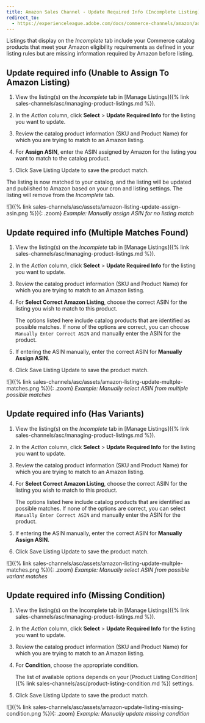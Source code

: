 ```yaml
---
title: Amazon Sales Channel - Update Required Info (Incomplete Listing)
redirect_to:
  - https://experienceleague.adobe.com/docs/commerce-channels/amazon/admin-listings/actions/amazon-manually-update-incomplete-listing.html
---
```


Listings that display on the _Incomplete_ tab include your Commerce catalog products that meet your Amazon eligibility requirements as defined in your listing rules but are missing information required by Amazon before listing.

## Update required info (Unable to Assign To Amazon Listing)

1. View the listing(s) on the _Incomplete_ tab in [Manage Listings]({% link sales-channels/asc/managing-product-listings.md %}).

1. In the _Action_ column, click **Select** > **Update Required Info** for the listing you want to update.

1. Review the catalog product information (SKU and Product Name) for which you are trying to match to an Amazon listing.

1. For **Assign ASIN**, enter the ASIN assigned by Amazon for the listing you want to match to the catalog product.

1. Click <span class="btn">Save Listing Update</span> to save the product match.

The listing is now matched to your catalog, and the listing will be updated and published to Amazon based on your cron and listing settings. The listing will remove from the _Incomplete_ tab.

![]({% link sales-channels/asc/assets/amazon-listing-update-assign-asin.png %}){: .zoom}
_Example: Manually assign ASIN for no listing match_

## Update required info (Multiple Matches Found)

1. View the listing(s) on the _Incomplete_ tab in [Manage Listings]({% link sales-channels/asc/managing-product-listings.md %}).

1. In the _Action_ column, click **Select** > **Update Required Info** for the listing you want to update.

1. Review the catalog product information (SKU and Product Name) for which you are trying to match to an Amazon listing.

1. For **Select Correct Amazon Listing**, choose the correct ASIN for the listing you wish to match to this product.

   The options listed here include catalog products that are identified as possible matches. If none of the options are correct, you can choose `Manually Enter Correct ASIN` and manually enter the ASIN for the product.

1. If entering the ASIN manually, enter the correct ASIN for **Manually Assign ASIN**.

1. Click <span class="btn">Save Listing Update</span> to save the product match.

![]({% link sales-channels/asc/assets/amazon-listing-update-multple-matches.png %}){: .zoom}
_Example: Manually select ASIN from multiple possible matches_

## Update required info (Has Variants)

1. View the listing(s) on the _Incomplete_ tab in [Manage Listings]({% link sales-channels/asc/managing-product-listings.md %}).

1. In the _Action_ column, click **Select** > **Update Required Info** for the listing you want to update.

1. Review the catalog product information (SKU and Product Name) for which you are trying to match to an Amazon listing.

1. For **Select Correct Amazon Listing**, choose the correct ASIN for the listing you wish to match to this product.

   The options listed here include catalog products that are identified as possible matches. If none of the options are correct, you can select `Manually Enter Correct ASIN` and manually enter the ASIN for the product.

1. If entering the ASIN manually, enter the correct ASIN for **Manually Assign ASIN**.

1. Click <span class="btn">Save Listing Update</span> to save the product match.

![]({% link sales-channels/asc/assets/amazon-listing-update-multple-matches.png %}){: .zoom}
_Example: Manually select ASIN from possible variant matches_

## Update required info (Missing Condition)

1. View the listing(s) on the Incomplete tab in [Manage Listings]({% link sales-channels/asc/managing-product-listings.md %}).

1. In the _Action_ column, click **Select** > **Update Required Info** for the listing you want to update.

1. Review the catalog product information (SKU and Product Name) for which you are trying to match to an Amazon listing.

1. For **Condition**, choose the appropriate condition.

   The list of available options depends on your [Product Listing Condition]({% link sales-channels/asc/product-listing-condition.md %}) settings.

1. Click <span class="btn">Save Listing Update</span> to save the product match.

![]({% link sales-channels/asc/assets/amazon-update-listing-missing-condition.png %}){: .zoom}
_Example: Manually update missing condition_
